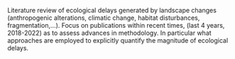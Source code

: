 Literature review of ecological delays generated by landscape changes (anthropogenic alterations, climatic change, habitat disturbances, fragmentation,...). Focus on publications within recent times, (last 4 years, 2018-2022) as to assess advances in methodology. In particular what approaches are employed to explicitly quantify the magnitude of ecological delays.


